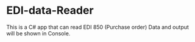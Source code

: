 # EDI-data-Reader
This is a C# app that can read EDI 850 (Purchase order) Data and output will be shown in Console.
